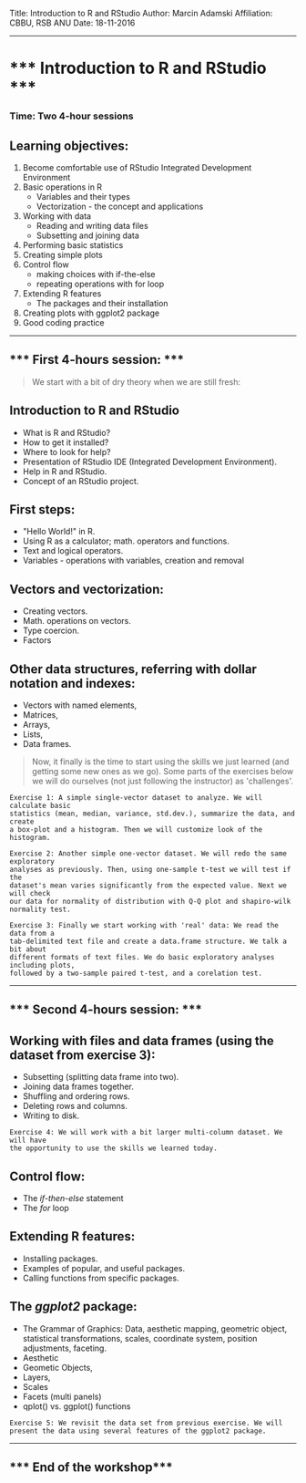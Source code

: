Title: Introduction to R and RStudio
Author: Marcin Adamski
Affiliation: CBBU, RSB ANU
Date: 18-11-2016

---
# *** Introduction to R and RStudio ***


### Time: Two 4-hour sessions

## Learning objectives:
1. Become comfortable use of RStudio Integrated Development Environment
2. Basic operations in R
   - Variables and their types
   - Vectorization - the concept and applications 
3. Working with data
    - Reading and writing data files
    - Subsetting and joining data
4. Performing basic statistics
5. Creating simple plots
6. Control flow
    - making choices with if-the-else
    - repeating operations with for loop
7. Extending R features
    - The packages and their installation
8. Creating plots with ggplot2 package
9. Good coding practice

---
*** First 4-hours session: ***
---
> We start with a bit of dry theory when we are still fresh:

## Introduction to R and RStudio
 - What is R and RStudio?
 - How to get it installed?
 - Where to look for help?
 - Presentation of RStudio IDE (Integrated Development Environment).
 - Help in R and RStudio.
 - Concept of an RStudio project.
 
## First steps:
 - "Hello World!" in R.
 - Using R as a calculator; math. operators and functions.
 - Text and logical operators.
 - Variables - operations with variables, creation and removal

## Vectors and vectorization:
 - Creating vectors.
 - Math. operations on vectors.
 - Type coercion.
 - Factors

## Other data structures, referring with dollar notation and indexes:
 - Vectors with named elements,
 - Matrices,
 - Arrays,
 - Lists,
 - Data frames.


> Now, it finally is the time to start using the skills we just learned (and getting some new ones as we go). Some parts of the exercises below we will do ourselves (not just following the instructor) as 'challenges'.

```
Exercise 1: A simple single-vector dataset to analyze. We will calculate basic 
statistics (mean, median, variance, std.dev.), summarize the data, and create 
a box-plot and a histogram. Then we will customize look of the histogram.
```

```
Exercise 2: Another simple one-vector dataset. We will redo the same exploratory 
analyses as previously. Then, using one-sample t-test we will test if the 
dataset's mean varies significantly from the expected value. Next we will check 
our data for normality of distribution with Q-Q plot and shapiro-wilk normality test.
```
```
Exercise 3: Finally we start working with 'real' data: We read the data from a 
tab-delimited text file and create a data.frame structure. We talk a bit about 
different formats of text files. We do basic exploratory analyses including plots, 
followed by a two-sample paired t-test, and a corelation test.
```
---
*** Second 4-hours session: ***
---

## Working with files and data frames (using the dataset from exercise 3):
 - Subsetting (splitting data frame into two).
 - Joining data frames together.
 - Shuffling and ordering rows.
 - Deleting rows and columns.
 - Writing to disk.

```
Exercise 4: We will work with a bit larger multi-column dataset. We will have 
the opportunity to use the skills we learned today.
```

## Control flow:
  - The _if-then-else_ statement
  - The _for_ loop

## Extending R features:
  - Installing packages.
  - Examples of popular, and useful packages.
  - Calling functions from specific packages.

## The _ggplot2_ package:
 - The Grammar of Graphics: Data, aesthetic mapping, geometric object, statistical transformations, scales, coordinate system, position adjustments, faceting.
 - Aesthetic
 - Geometic Objects,
 - Layers,
 - Scales
 - Facets (multi panels)
 - qplot() vs. ggplot() functions

```
Exercise 5: We revisit the data set from previous exercise. We will 
present the data using several features of the ggplot2 package.
```
---
*** End of the workshop***
---
